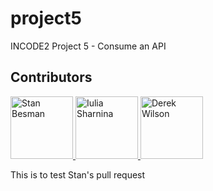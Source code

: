# project5

INCODE2 Project 5 - Consume an API

## Contributors

<a href="https://github.com/staenrey">
  <img src="https://github.com/staenrey.png" alt="Stan Besman" width="100"/>
</a>

<a href="https://github.com/julia-ediamond">
  <img src="https://github.com/julia-ediamond.png" alt="Iulia Sharnina" width="100"/>
</a>

<a href="https://github.com/delboywilson">
  <img src="https://github.com/delboywilson.png" alt="Derek Wilson" width="100"/>
</a>

This is to test Stan's pull request